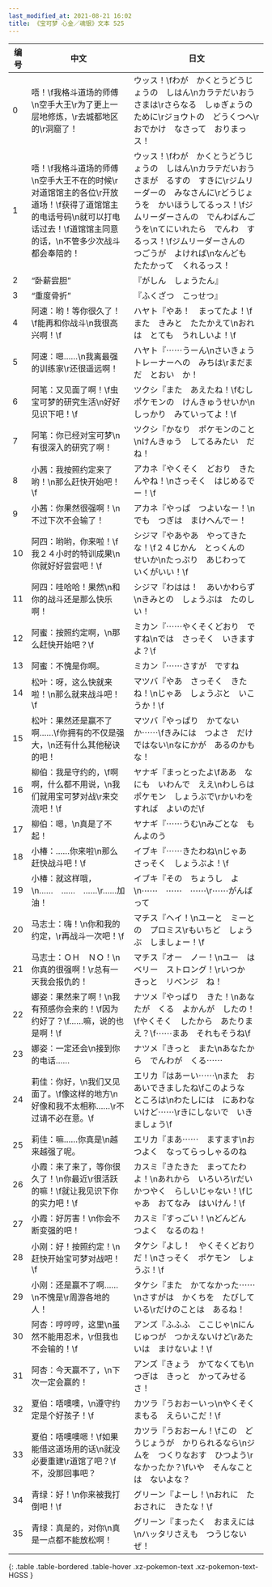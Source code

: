 ```yaml
---
last_modified_at: 2021-08-21 16:02
title: 《宝可梦 心金／魂银》文本 525
---
```

| 编号 | 中文 | 日文 |
| ---- | ---- | ---- |
| 0 | 唔！\f我格斗道场的师傅\n空手大王\r为了更上一层地修炼，\r去城都地区的\r洞窟了！ | ウッス！\fわが　かくとうどうじょうの　しはん\nカラテだいおう　さまは\rさらなる　しゅぎょうの　ために\rジョウトの　どうくつへ\rおでかけ　なさって　おりまっス！ |
| 1 | 唔！\f我格斗道场的师傅\n空手大王不在的时候\r对道馆馆主的各位\r开放道场！\f获得了道馆馆主的电话号码\n就可以打电话过去！\f道馆馆主同意的话，\n不管多少次战斗都会奉陪的！ | ウッス！\fわが　かくとうどうじょうの　しはん\nカラテだいおう　さまが　るすの　すきに\rジムリーダーの　みなさんに\rどうじょうを　かいほうしてるっス！\fジムリーダーさんの　でんわばんごうを\nてにいれたら　でんわ　するっス！\fジムリーダーさんの　つごうが　よければ\nなんども　たたかって　くれるっス！ |
| 2 | “卧薪尝胆” | 『がしん　しょうたん』 |
| 3 | “重度骨折” | 『ふくざつ　こっせつ』 |
| 4 | 阿速：哟！等你很久了！\f能再和你战斗\n我很高兴啊！\f | ハヤト『やあ！　まってたよ！\fまた　きみと　たたかえて\nおれは　とても　うれしいよ！\f |
| 5 | 阿速：嗯……\n我离最强的训练家\r还很遥远啊！ | ハヤト『⋯⋯うーん\nさいきょう　トレーナーへの　みちは\rまだまだ　とおい　か！ |
| 6 | 阿笔：又见面了啊！\f虫宝可梦的研究生活\n好好见识下吧！\f | ツクシ『また　あえたね！\fむしポケモンの　けんきゅうせいか\nしっかり　みていってよ！\f |
| 7 | 阿笔：你已经对宝可梦\n有很深入的研究了啊！ | ツクシ『かなり　ポケモンのこと\nけんきゅう　してるみたい　だね！ |
| 8 | 小茜：我按照约定来了哟！\n那么赶快开始吧！\f | アカネ『やくそく　どおり　きたんやね！\nさっそく　はじめるでー！\f |
| 9 | 小茜：你果然很强啊！\n不过下次不会输了！ | アカネ『やっぱ　つよいなー！\nでも　つぎは　まけへんでー！ |
| 10 | 阿四：哟哟，你来啦！\f我２４小时的特训成果\n你就好好尝尝吧！\f | シジマ『やあやあ　やってきたな！\f２４じかん　とっくんの　せいか\nたっぷり　あじわって　いくがいい！\f |
| 11 | 阿四：哇哈哈！果然\n和你的战斗还是那么快乐啊！ | シジマ『わはは！　あいかわらず\nきみとの　しょうぶは　たのしい！ |
| 12 | 阿蜜：按照约定啊，\n那么赶快开始吧？\f | ミカン『⋯⋯やくそくどおり　ですね\nでは　さっそく　いきますよ？\f |
| 13 | 阿蜜：不愧是你啊。 | ミカン『⋯⋯さすが　ですね |
| 14 | 松叶：呀，这么快就来啦！\n那么就来战斗吧！\f | マツバ『やあ　さっそく　きたね！\nじゃあ　しょうぶと　いこうか！\f |
| 15 | 松叶：果然还是赢不了啊……\f你拥有的不仅是强大，\n还有什么其他秘诀的吧！ | マツバ『やっぱり　かてないか⋯⋯\fきみには　つよさ　だけではない\nなにかが　あるのかもな！ |
| 16 | 柳伯：我是守约的，\f啊啊，什么都不用说，\n我们就用宝可梦对战\r来交流吧！\f | ヤナギ『まっとったよ\fああ　なにも　いわんで　ええ\nわしらは　ポケモン　しょうぶで\rかいわを　すれば　よいのだ\f |
| 17 | 柳伯：嗯，\n真是了不起！ | ヤナギ『⋯⋯うむ\nみごとな　もんよのう |
| 18 | 小椿：……你来啦\n那么赶快战斗吧！\f | イブキ『⋯⋯きたわね\nじゃあ　さっそく　しょうぶよ！\f |
| 19 | 小椿：就这样哦，\n……　……　……\r……加油！ | イブキ『その　ちょうし　よ\n⋯⋯　⋯⋯　⋯⋯\r⋯⋯がんばって |
| 20 | 马志士：嗨！\n你和我的约定，\r再战斗一次吧！\f | マチス『ヘイ！\nユーと　ミーとの　プロミス\rもいちど　しょうぶ　しましょー！\f |
| 21 | 马志士：ＯＨ　ＮＯ！\n你真的很强啊！\r总有一天我会报仇的！ | マチス『オー　ノー！\nユー　は　ベリー　ストロング！\rいつか　きっと　リベンジ　ね！ |
| 22 | 娜姿：果然来了啊！\n我有预感你会来的！\f因为约好了？\f……嘛，说的也是啊！\f | ナツメ『やっぱり　きた！\nあなたが　くる　よかんが　したの！\fやくそく　したから　あたりまえ？\f⋯⋯まあ　それもそうね\f |
| 23 | 娜姿：一定还会\n接到你的电话…… | ナツメ『きっと　また\nあなたから　でんわが　くる⋯⋯ |
| 24 | 莉佳：你好，\n我们又见面了。\f像这样的地方\n好像和我不太相称……\r不过请不必在意。\f | エリカ『はあーい⋯⋯\nまた　おあいできましたね\fこのような　ところは\nわたしには　にあわないけど⋯⋯\rきにしないで　いきましょう\f |
| 25 | 莉佳：嘛……你真是\n越来越强了呢。 | エリカ『まあ⋯⋯　ますます\nおつよく　なってらっしゃるのね |
| 26 | 小霞：来了来了，等你很久了！\n你最近\r很活跃的嘛！\f就让我见识下你的实力吧！\f | カスミ『きたきた　まってたわよ！\nあれから　いろいろ\rだいかつやく　らしいじゃない！\fじゃあ　おてなみ　はいけん！\f |
| 27 | 小霞：好厉害！\n你会不断变强的吧！ | カスミ『すっごい！\nどんどん　つよく　なるのね！ |
| 28 | 小刚：好！按照约定！\n赶快开始宝可梦对战吧！\f | タケシ『よし！　やくそくどおりだ！\nさっそく　ポケモン　しょうぶ！\f |
| 29 | 小刚：还是赢不了啊……\n不愧是\r周游各地的人！ | タケシ『また　かてなかった⋯⋯\nさすがは　かくちを　たびしている\rだけのことは　あるね！ |
| 30 | 阿杏：哼哼哼，这里\n虽然不能用忍术，\r但我也不会输的！\f | アンズ『ふふふ　ここじゃ\nにんじゅつが　つかえないけど\rあたいは　まけないよ！\f |
| 31 | 阿杏：今天赢不了，\n下次一定会赢的！ | アンズ『きょう　かてなくても\nつぎは　きっと　かってみせるさ！ |
| 32 | 夏伯：唔噢噢，\n遵守约定是个好孩子！\f | カツラ『うおおーいっ\nやくそく　まもる　えらいこだ！\f |
| 33 | 夏伯：唔噢噢嗯！\f如果能借这道场用的话\n就没必要重建\r道馆了吧？\f不，没那回事吧？ | カツラ『うおおーん！\fこの　どうじょうが　かりられるなら\nジムを　つくりなおす　ひつよう\rなかったか？\fいや　そんなことは　ないよな？ |
| 34 | 青绿：好！\n你来被我打倒吧！\f | グリーン『よーし！\nおれに　たおされに　きたな！\f |
| 35 | 青绿：真是的，对你\n真是一点都不能放松啊！ | グリーン『まったく　おまえには\nハッタリさえも　つうじないぜ！ |
{: .table .table-bordered .table-hover .xz-pokemon-text .xz-pokemon-text-HGSS }